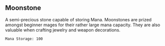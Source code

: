 ## Moonstone
A semi-precious stone capable of storing Mana. Moonstones are prized amongst
beginner mages for their rather large mana capacity. They are also valuable
when crafting jewelry and weapon decorations.

```
Mana Storage: 100
```
